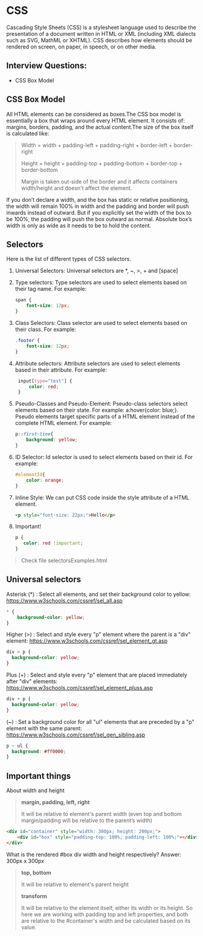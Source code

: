 # CSS
Cascading Style Sheets (CSS) is a stylesheet language used to describe the presentation of a document written in HTML or XML (including XML dialects such as SVG, MathML or XHTML). CSS describes how elements should be rendered on screen, on paper, in speech, or on other media.

## Interview Questions:
* CSS Box Model

## CSS Box Model
All HTML elements can be considered as boxes.The CSS box model is essentially a box that wraps around every HTML element. It consists of: margins, borders, padding, and the actual content.The size of the box itself is calculated like:

> Width = width + padding-left + padding-right + border-left + border-right
> 
> Height = height + padding-top + padding-bottom + border-top + border-bottom
> 
> Margin is taken out-side of the border and it affects containers width/height and doesn't affect the element.

If you don’t declare a width, and the box has static or relative positioning, the width will remain 100% in width and the padding and border will push inwards instead of outward. But if you explicitly set the width of the box to be 100%, the padding will push the box outward as normal.
Absolute box’s width is only as wide as it needs to be to hold the content.

## Selectors
Here is the list of different types of CSS selectors.

1. Universal Selectors: Universal selectors are *, ~, >, + and [space]
2. Type selectors: Type selectors are used to select elements based on their tag name. For example:

    ```css
    span { 
        font-size: 12px;
    }
    ```
3. Class Selectors: Class selector are used to select elements based on their class. For example:
    
    ```css
    .footer { 
        font-size: 12px;
    }
    ```
4. Attribute selectors: Attribute selectors are used to select elements based in their attribute. For example:
    
   ```css
    input[type="text"] {
        color: red;
    }
    ```
5. Pseudo-Classes and Pseudo-Element: Pseudo-class selectors select elements based on their state. For example: a:hover{color: blue;}. Pseudo elements target specific parts of a HTML element instead of the complete HTML element. For example:
    
    ```css
    p::first-line{
        background: yellow;
    }
    ```
6. ID Selector: Id selector is used to select elements based on their id. For example:
    
    ```css
    #elementId{
        color: orange;
    }
    ```
7. Inline Style: We can put CSS code inside the style attribute of a HTML element.

    ```html
    <p style="font-size: 22px;">Hello</p>
    ```
8. Important!
    ```css
    p {
       color: red !important; 
    }
    ```

> Check file selectorsExamples.html

## Universal selectors
Asterisk (*) : Select all elements, and set their background color to yellow: https://www.w3schools.com/cssref/sel_all.asp
```css
* {
    background-color: yellow;
}
```

Higher (>) : Select and style every "p" element where the parent is a "div" element: https://www.w3schools.com/cssref/sel_element_gt.asp
```css
div > p {
  background-color: yellow;
}
```

Plus (+) : Select and style every "p" element that are placed immediately after "div" elements: https://www.w3schools.com/cssref/sel_element_pluss.asp
```css
div + p {
  background-color: yellow;
}
```

(~) : Set a background color for all "ul" elements that are preceded by a "p" element with the same parent: https://www.w3schools.com/cssref/sel_gen_sibling.asp
```css
p ~ ul {
  background: #ff0000;
}
```

## Important things

About width and height
> **margin, padding, left, right**
>
> It will be relative to element's parent width (even top and bottom margin/padding will be relative to the parent’s width)
> 

```html
<div id="container" style="width: 300px; height: 200px;">
    <div id="box" style="padding-top: 100%; padding-left: 100%;"></div>
</div>
```
What is the rendered #box div width and height respectively? 
Answer: 300px x 300px


> **top, bottom**
>
> It will be relative to element's parent height
> 
> **transform**
>
> It will be relative to the element itself, either its width or its height.
>So here we are working with padding top and left properties, and both are relative to the #container's width and be calculated based on its value.